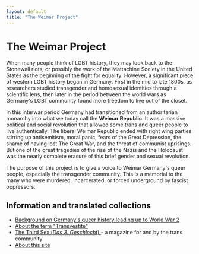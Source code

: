 ```yaml
---
layout: default
title: "The Weimar Project"
---
```


# The Weimar Project

When many people think of LGBT history, they may look back to the Stonewall riots, or possibly the work of the Mattachine Society in the United States as the beginning of the fight for equality. However, a significant piece of western LGBT history began in Germany. First in the mid to late 1800s, as researchers studied transgender and homosexual identities through a scientific lens, then later in the period between the world wars as Germany's LGBT community found more freedom to live out of the closet. 

In this interwar period Germany had transitioned from an authoritarian monarchy into what we today call the **Weimar Republic**. It was a massive political and social revolution that allowed some trans and queer people to live authentically. The liberal Weimar Republic ended with right wing parties stirring up antisemitism, moral panic, fears of the Great Depression, the shame of having lost The Great War, and the threat of communist uprisings. But one of the great tragedies of the rise of the Nazis and the Holocaust was the nearly complete erasure of this brief gender and sexual revolution.

The purpose of this project is to give a voice to Weimar Germany's queer people, especially the transgender community. This is a memorial to the many who were murdered, incarcerated, or forced underground by fascist oppressors.

<div class="toc">
  <h2>Information and translated collections</h2>
  <ul class="texts">
    <li class="text-title">
      <a href="/background">
        Background on Germany's queer history leading up to World War 2
      </a>
    </li>
    <li class="text-title">
      <a href="/about-the-term-transvestite">
        About the term "Transvestite"
      </a>
    </li>
    <li class="text-title">
      <a href="/das-dritte-geschlecht">
        The Third Sex (<i>Das 3. Geschlecht</i>)
      </a> - a magazine for and by the trans community
    </li>
    <li class="text-title">
      <a href="/about">
        About this site
      </a>
    </li>
  </ul>
</div>
